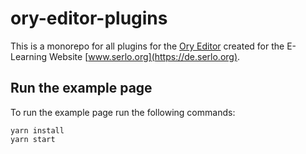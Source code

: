 # ory-editor-plugins

This is a monorepo for all plugins for the [Ory Editor](https://github.com/ory/editor) created for the E-Learning Website [www.serlo.org](https://de.serlo.org).

## Run the example page
To run the example page run the following commands:

```
yarn install
yarn start
```
